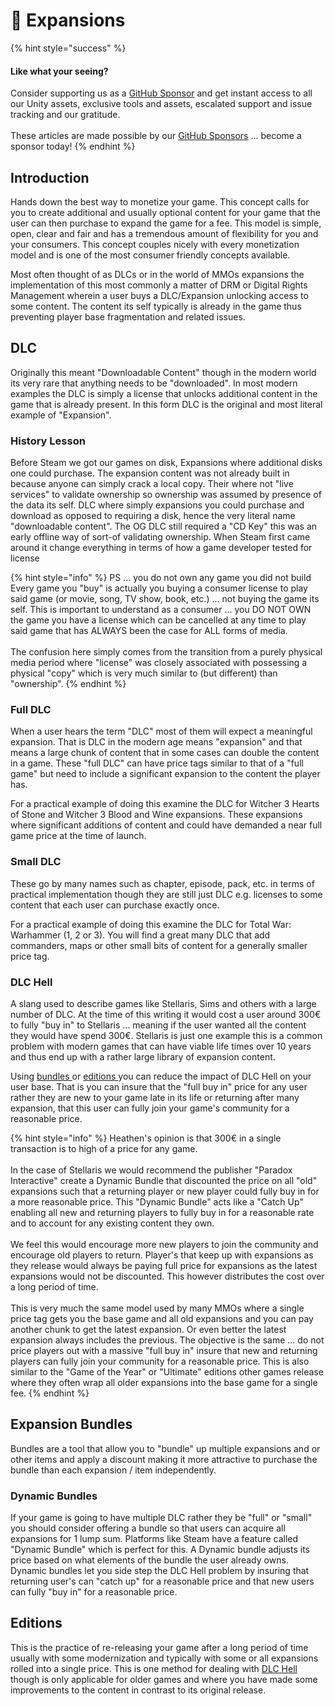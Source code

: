 # 🤑 Expansions

{% hint style="success" %}
#### Like what your seeing?

Consider supporting us as a [GitHub Sponsor](../../../become-a-sponsor.md) and get instant access to all our Unity assets, exclusive tools and assets, escalated support and issue tracking and our gratitude.\
\
These articles are made possible by our [GitHub Sponsors](https://github.com/sponsors/heathen-engineering) ... become a sponsor today!
{% endhint %}

## Introduction

Hands down the best way to monetize your game. This concept calls for you to create additional and usually optional content for your game that the user can then purchase to expand the game for a fee. This model is simple, open, clear and fair and has a tremendous amount of flexibility for you and your consumers. This concept couples nicely with every monetization model and is one of the most consumer friendly concepts available.

Most often thought of as DLCs or in the world of MMOs expansions the implementation of this most commonly a matter of DRM or Digital Rights Management wherein a user buys a DLC/Expansion unlocking access to some content. The content its self typically is already in the game thus preventing player base fragmentation and related issues.

## DLC

Originally this meant "Downloadable Content" though in the modern world its very rare that anything needs to be "downloaded". In most modern examples the DLC is simply a license that unlocks additional content in the game that is already present. In this form DLC is the original and most literal example of "Expansion".

### History Lesson

Before Steam we got our games on disk, Expansions where additional disks one could purchase. The expansion content was not already built in because anyone can simply crack a local copy. Their where not "live services" to validate ownership so ownership was assumed by presence of the data its self. DLC where simply expansions you could purchase and download as opposed to requiring a disk, hence the very literal name "downloadable content". The OG DLC still required a "CD Key" this was an early offline way of sort-of validating ownership. When Steam first came around it change everything in terms of how a game developer tested for license

{% hint style="info" %}
PS ... you do not own any game you did not build\
Every game you "buy" is actually you buying a consumer license to play said game (or movie, song, TV show, book, etc.) ... not buying the game its self. This is important to understand as a consumer ... you DO NOT OWN the game you have a license which can be cancelled at any time to play said game that has ALWAYS been the case for ALL forms of media.\
\
The confusion here simply comes from the transition from a purely physical media period where "license" was closely associated with possessing a physical "copy" which is very much similar to (but different) than "ownership".
{% endhint %}

### Full DLC

When a user hears the term "DLC" most of them will expect a meaningful expansion. That is DLC in the modern age means "expansion" and that means a large chunk of content that in some cases can double the content in a game. These "full DLC" can have price tags similar to that of a "full game" but need to include a significant expansion to the content the player has.

For a practical example of doing this examine the DLC for Witcher 3 Hearts of Stone and Witcher 3 Blood and Wine expansions. These expansions where significant additions of content and could have demanded a near full game price at the time of launch.

### Small DLC

These go by many names such as chapter, episode, pack, etc. in terms of practical implementation though they are still just DLC e.g. licenses to some content that each user can purchase exactly once.&#x20;

For a practical example of doing this examine the DLC for Total War: Warhammer (1, 2 or 3). You will find a great many DLC that add commanders, maps or other small bits of content for a generally smaller price tag.

### DLC Hell

A slang used to describe games like Stellaris, Sims and others with a large number of DLC. At the time of this writing it would cost a user around 300€ to fully "buy in" to Stellaris ... meaning if the user wanted all the content they would have spend 300€. Stellaris is just one example this is a common problem with modern games that can have viable life times over 10 years and thus end up with a rather large library of expansion content.

Using [bundles ](expansions.md#bundles)or [editions ](expansions.md#undefined)you can reduce the impact of DLC Hell on your user base. That is you can insure that the "full buy in" price for any user rather they are new to your game late in its life or returning after many expansion, that this user can fully join your game's community for a reasonable price.

{% hint style="info" %}
Heathen's opinion is that 300€ in a single transaction is to high of a price for any game.\
\
In the case of Stellaris we would recommend the publisher "Paradox Interactive" create a Dynamic Bundle that discounted the price on all "old" expansions such that a returning player or new player could fully buy in for a more reasonable price. This "Dynamic Bundle" acts like a "Catch Up" enabling all new and returning players to fully buy in for a reasonable rate and to account for any existing content they own.\
\
We feel this would encourage more new players to join the community and encourage old players to return. Player's that keep up with expansions as they release would always be paying full price for expansions as the latest expansions would not be discounted. This however distributes the cost over a long period of time.\
\
This is very much the same model used by many MMOs where a single price tag gets you the base game and all old expansions and you can pay another chunk to get the latest expansion. Or even better the latest expansion always includes the previous. The objective is the same ... do not price players out with a massive "full buy in" insure that new and returning players can fully join your community for a reasonable price. This is also similar to the "Game of the Year" or "Ultimate" editions other games release where they often wrap all older expansions into the base game for a single fee.
{% endhint %}

## Expansion Bundles

Bundles are a tool that allow you to "bundle" up multiple expansions and or other items and apply a discount making it more attractive to purchase the bundle than each expansion / item independently.

### Dynamic Bundles

If your game is going to have multiple DLC rather they be "full" or "small" you should consider offering a bundle so that users can acquire all expansions for 1 lump sum. Platforms like Steam have a feature called "Dynamic Bundle" which is perfect for this. A Dynamic bundle adjusts its price based on what elements of the bundle the user already owns. Dynamic bundles let you side step the DLC Hell problem by insuring that returning user's can "catch up" for a reasonable price and that new users can fully "buy in" for a reasonable price.

## Editions

This is the practice of re-releasing your game after a long period of time usually with some modernization and typically with some or all expansions rolled into a single price. This is one method for dealing with [DLC Hell](expansions.md#dlc-hell) though is only applicable for older games and where you have made some improvements to the content in contrast to its original release.

